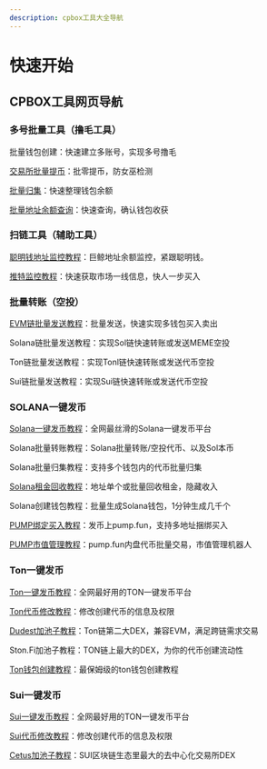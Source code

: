 ```yaml
---
description: cpbox工具大全导航
---
```


# 快速开始

## CPBOX工具网页导航

### 多号批量工具（撸毛工具）

批量钱包创建：快速建立多账号，实现多号撸毛

[交易所批量提币](shi-yong-gong-ju/jiao-yi-suo-pi-liang-ti-bi.md)：批零提币，防女巫检测

[批量归集](https://docs.cpbox.io/pi-liang-gong-ju/pi-liang-gui-ji.html)：快速整理钱包余额

[批量地址余额查询](https://docs.cpbox.io/pi-liang-gong-ju/pi-liang-cha-xun.html)：快速查询，确认钱包收获

### 扫链工具（辅助工具）

[聪明钱地址监控教程](https://docs.cpbox.io/shi-yong-gong-ju/yuejian-kong.html)：巨鲸地址余额监控，紧跟聪明钱。

[推特监控教程](https://docs.cpbox.io/shi-yong-gong-ju/twitter-jian-kong.html)：快速获取市场一线信息，快人一步买入

### 批量转账（空投）

[EVM链批量发送教程](https://docs.cpbox.io/pi-liang-gong-ju/pi-liang-fa-song.html)：批量发送，快速实现多钱包买入卖出

Solana链批量发送教程：实现Sol链快速转账或发送MEME空投

Ton链批量发送教程：实现Tonl链快速转账或发送代币空投

Sui链批量发送教程：实现Sui链快速转账或发送代币空投

### SOLANA一键发币

[Solana一键发币教程](https://docs.cpbox.io/solana-gong-ju/solana-yi-jian-fa-bi.html)：全网最丝滑的Solana一键发币平台

Solana批量转账教程：Solana批量转账/空投代币、以及Sol本币

Solana批量归集教程：支持多个钱包内的代币批量归集

[Solana租金回收教程](solana-gong-ju/solana-guan-bi-di-zhi-zu-jin-hui-shou.md)：地址单个或批量回收租金，隐藏收入

Solana创建钱包教程：批量生成Solana钱包，1分钟生成几千个

[PUMP绑定买入教程](solana-gong-ju/pump-kai-pan-he-bing-mai-ru.md)：发币上pump.fun，支持多地址捆绑买入

[PUMP市值管理教程](https://docs.cpbox.io/solana-gong-ju/pump-shi-zhi-guan-li.html)：pump.fun内盘代币批量交易，市值管理机器人

### Ton一键发币

[Ton一键发币教程](ton-lian-gong-ju/ton-lian-yi-jian-fa-bi-0-dai-ma-fa-bi.md)：全网最好用的TON一键发币平台

[Ton代币修改教程](ton-lian-gong-ju/ton-dai-bi-guan-li.md)：修改创建代币的信息及权限

[Dudest加池子教程](ton-lian-gong-ju/ton-liu-dong-xing-chi-chuang-jian-dedust-jiao-cheng.md)：Ton链第二大DEX，兼容EVM，满足跨链需求交易

Ston.Fi加池子教程：TON链上最大的DEX，为你的代币创建流动性

[Ton钱包创建教程](ton-lian-gong-ju/ton-qian-bao-chuang-jian-jiao-cheng.md)：最保姆级的ton钱包创建教程

### Sui一键发币

[Sui一键发币教程](https://docs.cpbox.io/sui-lian-gong-ju/sui-yi-jian-fa-bi.html)：全网最好用的TON一键发币平台

[Sui代币修改教程](sui-lian-gong-ju/sui-dai-bi-quan-xian-xiu-gai.md)：修改创建代币的信息及权限

[Cetus加池子教程](sui-lian-gong-ju/sui-liu-dong-xing-chi-tian-jia.md)：SUI区块链生态里最大的去中心化交易所DEX
